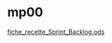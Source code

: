 # mp00
[fiche_recette_Sprint_Backlog.ods](https://github.com/user-attachments/files/17232382/fiche_recette_Sprint_Backlog.ods)
